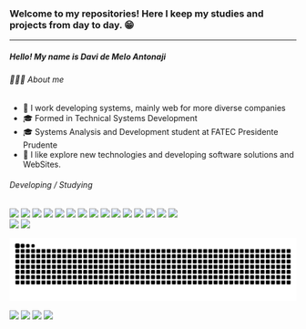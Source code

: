 ### Welcome to my repositories! Here I keep my studies and projects from day to day. 😁
------------
##### Hello! My name is Davi de Melo Antonaji


###### 👨🏻‍💻 About me

- 💼 I work developing systems, mainly web for more diverse companies
- 🎓 Formed in Technical Systems Development
- 🎓 Systems Analysis and Development student at FATEC Presidente Prudente
- 🤔 I like explore new technologies and developing software solutions and WebSites.

###### Developing / Studying
<div>
  
  
  <img src="https://img.shields.io/badge/-python-3476AA?style=for-the-badge&logo=python&logoColor=white">
  <img src="https://img.shields.io/badge/-HTML5-E34F26?style=for-the-badge&logo=html5&logoColor=white">
  <img src="https://img.shields.io/badge/-css-0C4775?style=for-the-badge&logo=css3&logoColor=white">
  <img src="  https://img.shields.io/badge/-JavaScript-AD9F00?style=for-the-badge&logo=javascript&logoColor=white">
  <img src="https://img.shields.io/badge/-PhP-7377AD?style=for-the-badge&logo=php&logoColor=white">
  <img src="https://img.shields.io/badge/-Arduino-00979C?style=for-the-badge&logo=arduino&logoColor=white">
  <img src="https://img.shields.io/badge/-Angular-C4002B?style=for-the-badge&logo=angular&logoColor=white">
  <img src="https://img.shields.io/badge/-RabbitMQ-FF6600?style=for-the-badge&logo=rabbitmq&logoColor=white">
  <img src="https://img.shields.io/badge/-JQuery-0868AC?style=for-the-badge&logo=jquery&logoColor=white">
  <img src="https://img.shields.io/badge/-MySQL-000000?style=for-the-badge&logo=mysql&logoColor=white">
  <img src="https://img.shields.io/badge/-SQLite-ff0000?style=for-the-badge&logo=sqlite&logoColor=white">
  <img src="https://img.shields.io/badge/-PostgreSQL-0000ff?style=for-the-badge&logo=postgresql&logoColor=white">
  <img src="https://img.shields.io/badge/-Java-EC2025?style=for-the-badge&logo=java&logoColor=white">
  <img src="https://img.shields.io/badge/-Linux-000?style=for-the-badge&logo=linux&logoColor=white">
  <img src="  https://img.shields.io/badge/-Shell-3f3f3f?style=for-the-badge&logo=shell&logoColor=white">

  


 </div>


<div>
  <img height="150em" src="https://github-readme-stats.vercel.app/api?username=DaviAntonaji&show_icons=true&theme=gotham&include_all_commits=true&count_private=true"/>
  <img height="150em" src="https://github-readme-stats.vercel.app/api/top-langs/?username=DaviAntonaji&layout=compact&langs_count=7&theme=gotham"/>
</div>


     
![github contribution grid snake animation](https://raw.githubusercontent.com/DaviAntonaji/DaviAntonaji/output/github-contribution-grid-snake.svg)
    
<div> 
  <a href="https://www.linkedin.com/in/davi-antonaji-373167188/" target="_blank"><img src="https://img.shields.io/badge/-LinkedIn-%230077B5?style=for-the-badge&logo=linkedin&logoColor=white" target="_blank"></a> 
  <a href="http://api.whatsapp.com/send?phone=5518996901394" target="_blank"><img src="https://img.shields.io/badge/WhatsApp-25D366?style=for-the-badge&logo=whatsapp&logoColor=white" target="_blank"></a> 
  <a href="https://www.instagram.com/daavi.antonaji" target="_blank"><img src="https://img.shields.io/badge/Instagram-D82B7E?style=for-the-badge&logo=instagram&logoColor=white" target="_blank"></a> 
   <a href="https://www.antonaji.com.br" target="_blank"><img src="https://img.shields.io/badge/Website-2B82D8?style=for-the-badge&logo=google&logoColor=white target="_blank"></a> 


</div>
